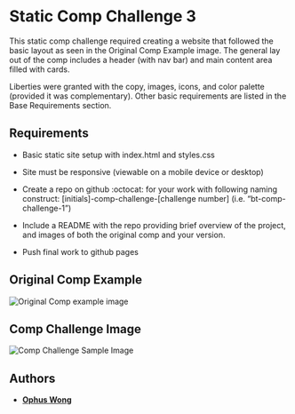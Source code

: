 # Static Comp Challenge 3

This static comp challenge required creating a website that followed the basic layout as seen in the Original Comp Example image. The general lay out of the comp includes a header (with nav bar) and main content area filled with cards.

Liberties were granted with the copy, images, icons, and color palette (provided it was complementary). Other basic requirements are listed in the Base Requirements section. 

## Requirements

* Basic static site setup with index.html and styles.css

* Site must be responsive (viewable on a mobile device or desktop)

* Create a repo on github :octocat: for your work with following naming construct: [initials]-comp-challenge-[challenge number] (i.e. “bt-comp-challenge-1”)

* Include a README with the repo providing brief overview of the project, and images of both the original comp and your version.

* Push final work to github pages



## Original Comp Example

![Original Comp example image](http://frontend.turing.io/assets/images/static-comp-challenge-3.jpg)

## Comp Challenge Image

![Comp Challenge Sample Image]()

## Authors

* [**Ophus Wong**](https://github.com/OphDub)
